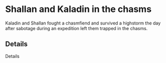 # Shallan and Kaladin in the chasms
Kaladin and Shallan fought a chasmfiend and survived a highstorm the day after sabotage during an expedition left them trapped in the chasms.

## Details
Details

